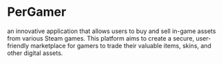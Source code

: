 # PerGamer
  an innovative application that allows users to buy and sell in-game assets from various Steam games. This platform aims to create a secure, user-friendly marketplace for gamers to trade their valuable items, skins, and other digital assets.
